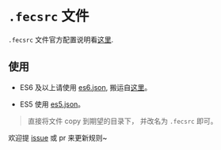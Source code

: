 # `.fecsrc` 文件

`.fecsrc` 文件官方配置说明看[这里](https://github.com/ecomfe/fecs/wiki/Configuration).

## 使用

- ES6 及以上请使用 [es6.json](./es6.json), 搬运自[这里](https://github.com/ecomfe/eslint-config/blob/master/strict.js)。

- ES5 使用 [es5.json](./es5.json)。

> 直接将文件 copy 到期望的目录下， 并改名为 `.fecsrc` 即可。

欢迎提 [issue](https://github.com/l5oo00/vscode-fecs-plugin/issues/new) 或 pr 来更新规则~
